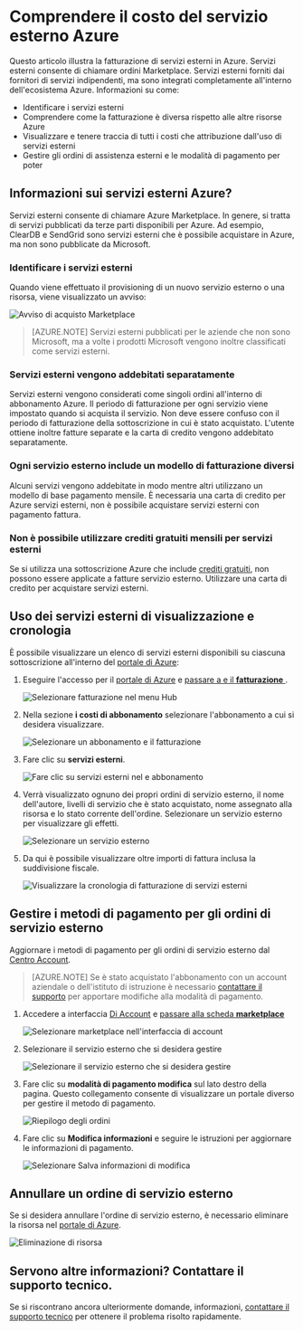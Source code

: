 <properties
    pageTitle="Comprendere il costo del servizio esterno Azure | Microsoft Azure"
    description="Informazioni sulla fatturazione di servizi esterni, precedentemente noto come Marketplace, in base alle tariffe in Azure."
    services=""
    documentationCenter=""
    authors="adpick"
    manager="felixwu"
    editor=""
    tags="billing"
    />

<tags
    ms.service="billing"
    ms.workload="na"
    ms.tgt_pltfrm="na"
    ms.devlang="na"
    ms.topic="article"
    ms.date="10/12/2016"
    ms.author="adpick"/>

# <a name="understand-your-azure-external-service-charges"></a>Comprendere il costo del servizio esterno Azure

Questo articolo illustra la fatturazione di servizi esterni in Azure. Servizi esterni consente di chiamare ordini Marketplace. Servizi esterni forniti dai fornitori di servizi indipendenti, ma sono integrati completamente all'interno dell'ecosistema Azure. Informazioni su come:

- Identificare i servizi esterni
- Comprendere come la fatturazione è diversa rispetto alle altre risorse Azure
- Visualizzare e tenere traccia di tutti i costi che attribuzione dall'uso di servizi esterni
- Gestire gli ordini di assistenza esterni e le modalità di pagamento per poter

## <a name="what-are-azure-external-services"></a>Informazioni sui servizi esterni Azure?

Servizi esterni consente di chiamare Azure Marketplace. In genere, si tratta di servizi pubblicati da terze parti disponibili per Azure. Ad esempio, ClearDB e SendGrid sono servizi esterni che è possibile acquistare in Azure, ma non sono pubblicate da Microsoft.

### <a name="identify-external-services"></a>Identificare i servizi esterni

Quando viene effettuato il provisioning di un nuovo servizio esterno o una risorsa, viene visualizzato un avviso:

![Avviso di acquisto Marketplace](./media/billing-understand-your-azure-marketplace-charges/marketplace-warning.PNG)

>[AZURE.NOTE] Servizi esterni pubblicati per le aziende che non sono Microsoft, ma a volte i prodotti Microsoft vengono inoltre classificati come servizi esterni.

### <a name="external-services-are-billed-separately"></a>Servizi esterni vengono addebitati separatamente

Servizi esterni vengono considerati come singoli ordini all'interno di abbonamento Azure. Il periodo di fatturazione per ogni servizio viene impostato quando si acquista il servizio. Non deve essere confuso con il periodo di fatturazione della sottoscrizione in cui è stato acquistato. L'utente ottiene inoltre fatture separate e la carta di credito vengono addebitato separatamente.

### <a name="each-external-service-has-a-different-billing-model"></a>Ogni servizio esterno include un modello di fatturazione diversi

Alcuni servizi vengono addebitate in modo mentre altri utilizzano un modello di base pagamento mensile. È necessaria una carta di credito per Azure servizi esterni, non è possibile acquistare servizi esterni con pagamento fattura.

### <a name="you-cant-use-monthly-free-credits-for-external-services"></a>Non è possibile utilizzare crediti gratuiti mensili per servizi esterni

Se si utilizza una sottoscrizione Azure che include [crediti gratuiti](https://azure.microsoft.com/pricing/spending-limits/), non possono essere applicate a fatture servizio esterno. Utilizzare una carta di credito per acquistare servizi esterni.

## <a name="view-external-service-spending-and-history"></a>Uso dei servizi esterni di visualizzazione e cronologia

È possibile visualizzare un elenco di servizi esterni disponibili su ciascuna sottoscrizione all'interno del [portale di Azure](https://portal.azure.com/): 

1. Eseguire l'accesso per il [portale di Azure](https://portal.azure.com/) e [passare a e il **fatturazione** ](https://portal.azure.com/?flight=1#blade/Microsoft_Azure_Billing/BillingBlade).

    ![Selezionare fatturazione nel menu Hub](./media/billing-understand-your-azure-marketplace-charges/billing-button.png) 
  
2. Nella sezione **i costi di abbonamento** selezionare l'abbonamento a cui si desidera visualizzare. 
   
    ![Selezionare un abbonamento e il fatturazione](./media/billing-understand-your-azure-marketplace-charges/select-sub.png)

3. Fare clic su **servizi esterni**.

    ![Fare clic su servizi esterni nel e abbonamento](./media/billing-understand-your-azure-marketplace-charges/external-service-blade.png)

4. Verrà visualizzato ognuno dei propri ordini di servizio esterno, il nome dell'autore, livelli di servizio che è stato acquistato, nome assegnato alla risorsa e lo stato corrente dell'ordine. Selezionare un servizio esterno per visualizzare gli effetti.

    ![Selezionare un servizio esterno](./media/billing-understand-your-azure-marketplace-charges/external-service-blade2.png)

5. Da qui è possibile visualizzare oltre importi di fattura inclusa la suddivisione fiscale.

    ![Visualizzare la cronologia di fatturazione di servizi esterni](./media/billing-understand-your-azure-marketplace-charges/billing-overview-blade.png)

## <a name="manage-payment-methods-for-external-service-orders"></a>Gestire i metodi di pagamento per gli ordini di servizio esterno

Aggiornare i metodi di pagamento per gli ordini di servizio esterno dal [Centro Account](https://account.windowsazure.com/).

> [AZURE.NOTE] Se è stato acquistato l'abbonamento con un account aziendale o dell'istituto di istruzione è necessario [contattare il supporto](https://portal.azure.com/?#blade/Microsoft_Azure_Support/HelpAndSupportBlade) per apportare modifiche alla modalità di pagamento.

1. Accedere a interfaccia [Di Account](https://account.windowsazure.com/) e [passare alla scheda **marketplace** ](https://account.windowsazure.com/Store)

    ![Selezionare marketplace nell'interfaccia di account](./media/billing-understand-your-azure-marketplace-charges/select-marketplace.png)

2. Selezionare il servizio esterno che si desidera gestire

    ![Selezionare il servizio esterno che si desidera gestire](./media/billing-understand-your-azure-marketplace-charges/select-ext-service.png)

3. Fare clic su **modalità di pagamento modifica** sul lato destro della pagina. Questo collegamento consente di visualizzare un portale diverso per gestire il metodo di pagamento.
    
    ![Riepilogo degli ordini](./media/billing-understand-your-azure-marketplace-charges/change-payment.PNG)

4. Fare clic su **Modifica informazioni** e seguire le istruzioni per aggiornare le informazioni di pagamento.

    ![Selezionare Salva informazioni di modifica](./media/billing-understand-your-azure-marketplace-charges/edit-info.png)
    
## <a name="cancel-an-external-service-order"></a>Annullare un ordine di servizio esterno

Se si desidera annullare l'ordine di servizio esterno, è necessario eliminare la risorsa nel [portale di Azure](https://portal.azure.com).

![Eliminazione di risorsa](./media/billing-understand-your-azure-marketplace-charges/deleteMarketplaceOrder.PNG)

## <a name="need-help-contact-support"></a>Servono altre informazioni? Contattare il supporto tecnico.

Se si riscontrano ancora ulteriormente domande, informazioni, [contattare il supporto tecnico](https://portal.azure.com/?#blade/Microsoft_Azure_Support/HelpAndSupportBlade) per ottenere il problema risolto rapidamente.
